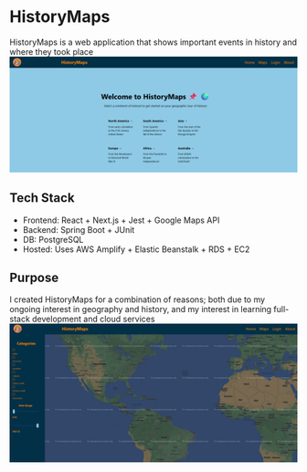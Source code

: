 # HistoryMaps
HistoryMaps is a web application that shows important events in history and where they took place
<br />
![Alt text](https://github.com/nrfletcher/historymaps/blob/main/imgs/img1.png)
## Tech Stack
* Frontend: React + Next.js + Jest + Google Maps API
* Backend: Spring Boot + JUnit
* DB: PostgreSQL
* Hosted: Uses AWS Amplify + Elastic Beanstalk + RDS + EC2
## Purpose
I created HistoryMaps for a combination of reasons; both due to my ongoing interest in geography and history, and my interest in learning full-stack development and cloud services
<br />
![Alt text](https://github.com/nrfletcher/historymaps/blob/main/imgs/img2.png)

